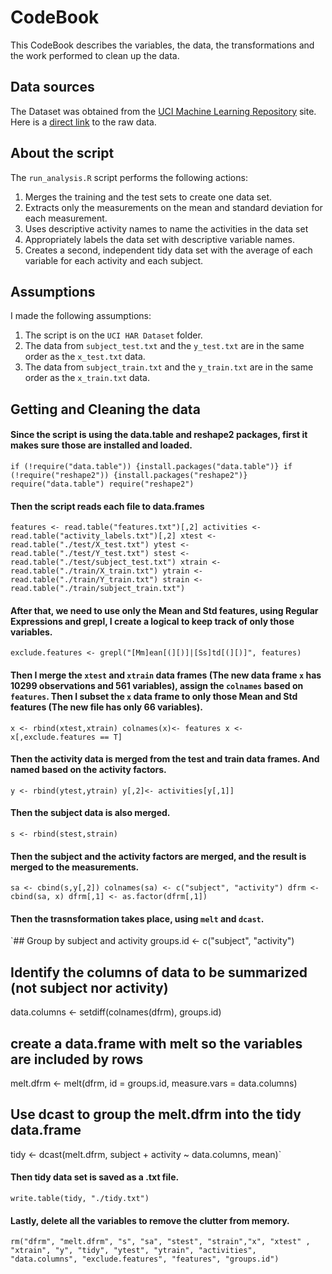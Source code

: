 # CodeBook
This CodeBook describes the variables, the data, the transformations and the work performed to clean up the data.

## Data sources
The Dataset was obtained from the [UCI Machine Learning Repository](http://archive.ics.uci.edu/ml/datasets/Human+Activity+Recognition+Using+Smartphones) site.
Here is a [direct link](https://d396qusza40orc.cloudfront.net/getdata%2Fprojectfiles%2FUCI%20HAR%20Dataset.zip) to the raw data.

## About the script
The `run_analysis.R` script performs the following actions:
1. Merges the training and the test sets to create one data set.
2. Extracts only the measurements on the mean and standard deviation for each measurement. 
3. Uses descriptive activity names to name the activities in the data set
4. Appropriately labels the data set with descriptive variable names. 
5. Creates a second, independent tidy data set with the average of each variable for each activity and each subject. 

## Assumptions
I made the following assumptions:
1. The script is on the `UCI HAR Dataset` folder.
2. The data from `subject_test.txt` and the `y_test.txt` are in the same order as the `x_test.txt` data.
3. The data from `subject_train.txt` and the `y_train.txt` are in the same order as the `x_train.txt` data.

## Getting and Cleaning the data
#### Since the script is using the data.table and reshape2 packages, first it makes sure those are installed and loaded. 
`if (!require("data.table")) {install.packages("data.table")}
if (!require("reshape2")) {install.packages("reshape2")}
require("data.table")
require("reshape2")`
#### Then the script reads each file to data.frames
`features <- read.table("features.txt")[,2]
activities <- read.table("activity_labels.txt")[,2]
xtest <- read.table("./test/X_test.txt")
ytest <- read.table("./test/Y_test.txt")
stest <- read.table("./test/subject_test.txt")
xtrain <- read.table("./train/X_train.txt")
ytrain <- read.table("./train/Y_train.txt")
strain <- read.table("./train/subject_train.txt")`
#### After that, we need to use only the Mean and Std features, using Regular Expressions and grepl, I create a logical to keep track of only those variables.
`exclude.features <- grepl("[Mm]ean[(][)]|[Ss]td[(][)]", features)`
#### Then I merge the `xtest` and `xtrain` data frames (The new data frame `x` has 10299 observations and 561 variables), assign the `colnames` based on `features`. Then I subset the `x` data frame to only those Mean and Std features (The new file has only 66 variables).
`x <- rbind(xtest,xtrain)
colnames(x)<- features
x <- x[,exclude.features == T]`
#### Then the activity data is merged from the test and train data frames. And named based on the activity factors.
`y <- rbind(ytest,ytrain)
y[,2]<- activities[y[,1]]`
#### Then the subject data is also merged.
`s <- rbind(stest,strain)`
#### Then the subject and the activity factors are merged, and the result is merged to the measurements.
`sa <- cbind(s,y[,2])
colnames(sa) <- c("subject", "activity")
dfrm <- cbind(sa, x)
dfrm[,1] <- as.factor(dfrm[,1])`
#### Then the trasnsformation takes place, using `melt` and `dcast`.
`## Group by subject and activity
groups.id <- c("subject", "activity")
## Identify the columns of data to be summarized (not subject nor activity)
data.columns <- setdiff(colnames(dfrm), groups.id)
## create a data.frame with melt so the variables are included by rows
melt.dfrm <- melt(dfrm, id = groups.id, measure.vars = data.columns)
## Use dcast to group the melt.dfrm into the tidy data.frame
tidy <- dcast(melt.dfrm, subject + activity ~ data.columns, mean)`
#### Then tidy data set is saved as a .txt file.
`write.table(tidy, "./tidy.txt")`
#### Lastly, delete all the variables to remove the clutter from memory.
`rm("dfrm", "melt.dfrm", "s", "sa", "stest", "strain","x", "xtest" , "xtrain", "y", "tidy",
    "ytest", "ytrain", "activities", "data.columns", "exclude.features", "features", "groups.id")`

